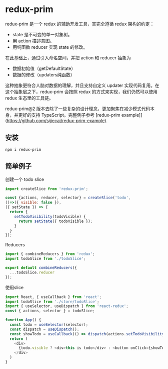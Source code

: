 # redux-prim
redux-prim 是一个 redux 的辅助开发工具，其完全遵循 redux 架构的约定：

- state 是不可变的单一对象树。
- 用 action 描述意图。
- 用纯函数 reducer 实现 state 的修改。

在此基础上，通过引入命名空间，并把 action 和 reducer 抽象为

- 数据初始值（getDefaultState）
- 数据的修改（updaters纯函数）

这种抽象更符合人脑对数据的理解，并且支持自定义 updater 实现代码复用。在这个抽象层之下，redux-prim 会按照 redux 的方式来实现，我们仍然可以使用 redux 生态里的工具链。

redux-prim@2 版本去除了一些复杂的设计理念，更加聚焦在减少模式代码本身，并更好的支持 TypeScript。完整例子参考
[redux-prim example]](https://github.com/sijiecai/redux-prim-example).


## 安装

```shell
npm i redux-prim 

```

## 简单例子

创建一个 todo slice
``` javascript
import createSlice from 'redux-prim';

const {actions, reducer, selector} = createSlice('todo',
()=>({ visible: false }),
({ setState }) => {
  return {
    setTodoVisibility(todoVisible) {
      return setState({ todoVisible });
    }
  }
});

```

Reducers
``` javascript
import { combineReducers } from 'redux';
import todoSlice from './todoSlice';

export default combineReducers({
  ...todoSlice.reducer
});
```

使用slice
``` javascript
import React, { useCallback } from 'react'; 
import todoSlice from './store/todoSlice';
import { useSelector, useDispatch } from 'react-redux';
const { actions, selector } = todoSlice;

function App() {
  const todo = useSelector(selector);
  const dispatch = useDispatch();
  const showTodo = useCallback(() => dispatch(actions.setTodoVisibility(true)), []); 
  return (
    <div>
      {todo.visible ? <div>this is todo</div> : <button onClick={showTodo}>show todo</button>}
    </div>
  )
}
```

